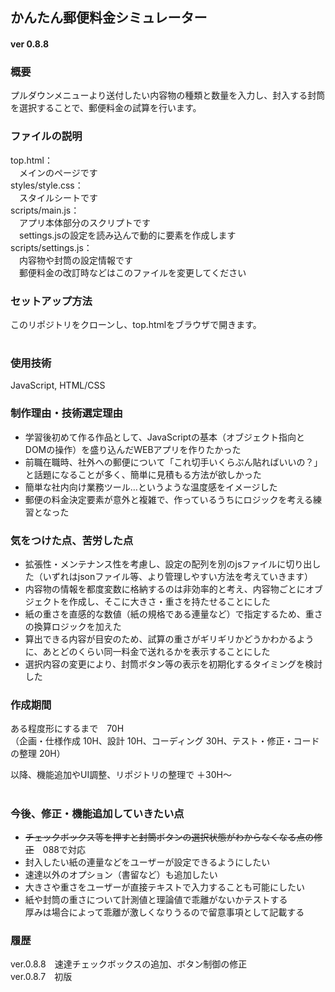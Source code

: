 ## かんたん郵便料金シミュレーター
#### ver 0.8.8

### 概要
プルダウンメニューより送付したい内容物の種類と数量を入力し、封入する封筒を選択することで、郵便料金の試算を行います。

### ファイルの説明
top.html：  
　メインのページです  
styles/style.css：  
　スタイルシートです  
scripts/main.js：  
　アプリ本体部分のスクリプトです  
　settings.jsの設定を読み込んで動的に要素を作成します   
scripts/settings.js：  
　内容物や封筒の設定情報です  
　郵便料金の改訂時などはこのファイルを変更してください

### セットアップ方法
このリポジトリをクローンし、top.htmlをブラウザで開きます。

#

### 使用技術
JavaScript, HTML/CSS  

### 制作理由・技術選定理由
- 学習後初めて作る作品として、JavaScriptの基本（オブジェクト指向とDOMの操作）を盛り込んだWEBアプリを作りたかった
- 前職在職時、社外への郵便について「これ切手いくらぶん貼ればいいの？」と話題になることが多く、簡単に見積もる方法が欲しかった
- 簡単な社内向け業務ツール…というような温度感をイメージした
- 郵便の料金決定要素が意外と複雑で、作っているうちにロジックを考える練習となった

### 気をつけた点、苦労した点
- 拡張性・メンテナンス性を考慮し、設定の配列を別のjsファイルに切り出した（いずれはjsonファイル等、より管理しやすい方法を考えていきます）  
- 内容物の情報を都度変数に格納するのは非効率的と考え、内容物ごとにオブジェクトを作成し、そこに大きさ・重さを持たせることにした  
- 紙の重さを直感的な数値（紙の規格である連量など）で指定するため、重さの換算ロジックを加えた
- 算出できる内容が目安のため、試算の重さがギリギリかどうかわかるように、あとどのくらい同一料金で送れるかを表示することにした  
- 選択内容の変更により、封筒ボタン等の表示を初期化するタイミングを検討した

### 作成期間
ある程度形にするまで　70H  
（企画・仕様作成 10H、設計 10H、コーディング 30H、テスト・修正・コードの整理 20H）  

以降、機能追加やUI調整、リポジトリの整理で ＋30H～

#

### 今後、修正・機能追加していきたい点
- ~~チェックボックス等を押すと封筒ボタンの選択状態がわからなくなる点の修正~~　088で対応
- 封入したい紙の連量などをユーザーが設定できるようにしたい
- 速達以外のオプション（書留など）も追加したい
- 大きさや重さをユーザーが直接テキストで入力することも可能にしたい
- 紙や封筒の重さについて計測値と理論値で乖離がないかテストする  
厚みは場合によって乖離が激しくなりうるので留意事項として記載する

### 履歴
ver.0.8.8　速達チェックボックスの追加、ボタン制御の修正  
ver.0.8.7　初版


